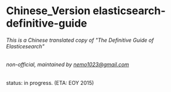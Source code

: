# Chinese_Version elasticsearch-definitive-guide

###### This is a Chinese translated copy of "The Definitive Guide of Elasticesearch"
###### non-official, maintained by nemo1023@gmail.com

status: in progress. (ETA: EOY 2015)
